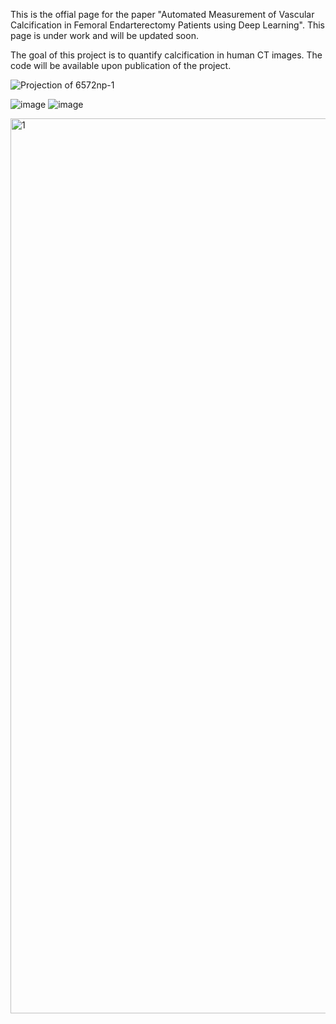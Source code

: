 This is the offial page for the paper "Automated Measurement of Vascular Calcification in Femoral Endarterectomy Patients using Deep Learning". This page is under work and will be updated soon.

The goal of this project is to quantify calcification in human CT images. The code will be available upon publication of the project. 

![Projection of  6572np-1](https://github.com/pip-alireza/DeepCalcScoring/assets/130691419/cb79716d-705f-4bf6-a6ea-736e44bd241b)

![image](https://github.com/pip-alireza/DeepCalcScoring/assets/130691419/128f99d2-66ec-4e1a-92bd-78baf2da70f9)
![image](https://github.com/pip-alireza/DeepCalcScoring/assets/130691419/026d2d15-47f1-4cec-bab3-480707962df4)


<img width="1432" alt="1" src="https://github.com/pip-alireza/DeepCalcScoring/assets/130691419/028751e0-1bea-47d8-b501-6f1fc8b1c54b">
